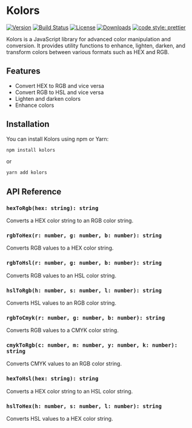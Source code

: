 # Kolors

[![Version](https://img.shields.io/npm/v/kolors.svg)](https://www.npmjs.com/package/kolors)
[![Build Status](https://img.shields.io/github/actions/workflow/status/mallikcheripally/kolors/build.yml)](https://github.com/mallikcheripally/kolors/actions)
[![License](https://img.shields.io/npm/l/kolors.svg)](https://github.com/mallikcheripally/kolors/blob/main/LICENSE)
[![Downloads](https://img.shields.io/npm/dm/kolors.svg)](https://www.npmjs.com/package/kolors)
[![code style: prettier](https://img.shields.io/badge/code_style-prettier-ff69b4.svg)](https://github.com/prettier/prettier)

Kolors is a JavaScript library for advanced color manipulation and conversion. It provides utility functions to enhance, lighten, darken, and transform colors between various formats such as HEX and RGB.

## Features

- Convert HEX to RGB and vice versa
- Convert RGB to HSL and vice versa
- Lighten and darken colors
- Enhance colors

## Installation

You can install Kolors using npm or Yarn:

```bash
npm install kolors
```
or 
```bash
yarn add kolors
```

## API Reference

### `hexToRgb(hex: string): string`
Converts a HEX color string to an RGB color string.


### `rgbToHex(r: number, g: number, b: number): string`
Converts RGB values to a HEX color string.


### `rgbToHsl(r: number, g: number, b: number): string`
Converts RGB values to an HSL color string.


### `hslToRgb(h: number, s: number, l: number): string`
Converts HSL values to an RGB color string.


### `rgbToCmyk(r: number, g: number, b: number): string`
Converts RGB values to a CMYK color string.


### `cmykToRgb(c: number, m: number, y: number, k: number): string`
Converts CMYK values to an RGB color string.


### `hexToHsl(hex: string): string`
Converts a HEX color string to an HSL color string.


### `hslToHex(h: number, s: number, l: number): string`
Converts HSL values to a HEX color string.
